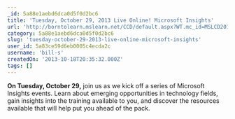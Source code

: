 ```yaml
---
_id: 5a88e1aebd6dca0d5f0d2bc6
title: 'Tuesday, October 29, 2013 Live Online! Microsoft Insights'
url: 'http://borntolearn.mslearn.net/CCD/default.aspx?WT.mc_id=MSLCD2013_TNF&loc=zYFCz&prod=zOTprodz&tech=zOTtechz&prog=zOTprogz&type=zEVz&media=zOTmediaz&country=zUSz#fbid=RwKbisV730f'
category: 5a88e1aebd6dca0d5f0d2bc6
slug: 'tuesday-october-29-2013-live-online-microsoft-insights'
user_id: 5a83ce59d6eb0005c4ecda2c
username: 'bill-s'
createdOn: '2013-10-18T20:35:32.000Z'
tags: []
---
```


<b>On Tuesday, October 29,</b> join us as we kick off a series of Microsoft Insights events. Learn about emerging opportunities in technology fields, gain insights into the training available to you, and discover the resources available that will help put you ahead of the pack.
